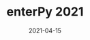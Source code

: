 ﻿---
title: enterPy 2021 
date: 2021-04-15
location: Online
link: https://www.enterpy.de/python_deep_dive_2.php
type: conference
---
